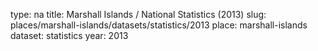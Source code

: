 type: na
title: Marshall Islands / National Statistics (2013)
slug: places/marshall-islands/datasets/statistics/2013
place: marshall-islands
dataset: statistics
year: 2013
